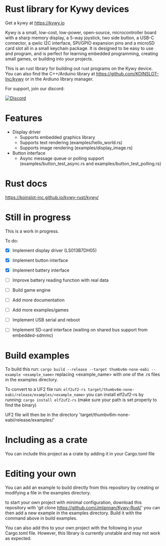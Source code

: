 <!--
SPDX-FileCopyrightText: 2025 KOINSLOT Inc.

SPDX-License-Identifier: GPL-3.0-or-later
-->

# Rust library for Kywy devices
Get a kywy at https://kywy.io

Kywy is a small, low-cost, low-power, open-source, microcontroller board with a sharp memory display, a 5-way joystick, two side button, a USB-C connector, a qwiic I2C interface, SPI/GPIO expansion pins and a microSD card slot all in a small keychain package. It is designed to be easy to use and program, and is perfect for learning embedded programming, creating small games, or building into your projects.

This is an rust library for building out rust programs on the Kywy device. You can also find the C++/Arduino library at https://github.com/KOINSLOT-Inc/kywy or in the Ardiuno library manager.

For support, join our discord: 

[![Discord](https://img.shields.io/discord/1172988360063725629?label=Join%20us%20on%20Discord&logo=discord&style=flat&color=5865F2)](https://discord.gg/d65Xfdjp)

# Features
 - Display driver
    - Supports embedded graphics library
    - Supports text rendering (examples/hello_world.rs)
    - Supports image rendering (examples/display_image.rs)
 - Button interface
    - Async message queue or polling support (examples/button_test_async.rs and examples/button_test_polling.rs)

# Rust docs
https://koinslot-inc.github.io/kywy-rust/kywy/

# Still in progress
This is a work in progress.

To do:
- [X] Implement display driver (LS013B7DH05)
- [X] Implement button interface
- [X] Implement battery interface
- [ ] Improve battery reading function with real data
- [ ] Build game engine
- [ ] Add more documentation
- [ ] Add more examples/games
- [ ] Implement USB serial and reboot
- [ ] Implement SD-card interface (waiting on shared bus support from embedded-sdmmc)


# Build examples
To build this run:
`cargo build --release --target thumbv6m-none-eabi --example <example_name>`
replacing <example_name> with one of the .rs files in the examples directory.

To convert to a UF2 file run:
`elf2uf2-rs target/thumbv6m-none-eabi/release/examples/<example_name>`
you can install elf2uf2-rs by running:
`cargo install elf2uf2-rs`
(make sure your path is set properly to find the binary)

UF2 file will then be in the directory 'target/thumbv6m-none-eabi/release/examples/'

# Including as a crate
You can include this project as a crate by adding it in your Cargo.toml file

# Editing your own
You can add an example to build directly from this repository by creating or modifying a file in the examples directory.

to start your own project with minimal configuration, download this repository with 'git clone https://github.com/Jmlannan/Kywy-Rust/' you can then add a new example in the examples directory. Build it with the command above in build examples.

You can also add this to your own project with the following in your Cargo.toml file. However, this library is currently unstable and may not work as expected.
